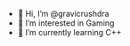 - 👋 Hi, I’m @gravicrushdra
- 👀 I’m interested in Gaming
- 🌱 I’m currently learning C++
<!---
- 💞️ I’m looking to collaborate on ...
- 📫 How to reach me ...
--->

<!---
gravicrushdra/gravicrushdra is a ✨ special ✨ repository because its `README.md` (this file) appears on your GitHub profile.
You can click the Preview link to take a look at your changes.
--->
